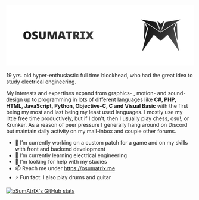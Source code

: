 ![Banner](https://github.com/oSumAtrIX/oSumAtrIX/blob/main/Banner.png?raw=true)

19 yrs. old hyper-enthusiastic full time blockhead, who had the great idea to study electrical engineering.

My interests and expertises expand from graphics- , motion- and sound-design up to programming in lots of different languages like **C#, PHP, HTML, JavaScript, Python, Objective-C, C and Visual Basic** with the first being my most and last being my least used languages. I mostly use my little free time productively, but if I don't, then I usually play chess, osu!, or Krunker. As a reason of peer pressure I generally hang around on Discord but maintain daily activity on my mail-inbox and couple other forums.

- 🔭 I’m currently working on a custom patch for a game and on my skills with front and backend development 
- 🌱 I’m currently learning electrical engineering
- 🤔 I’m looking for help with my studies
- 📫 Reach me under https://osumatrix.me
- ⚡ Fun fact: I also play drums and guitar

[![oSumAtrIX's GitHub stats](https://github-readme-stats.vercel.app/api?username=osumatrix)](https://github.com/anuraghazra/github-readme-stats)

